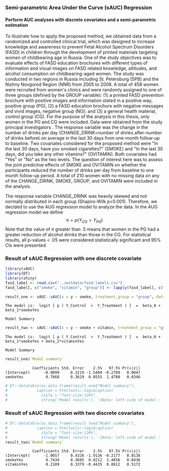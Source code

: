 


### Semi-parametric Area Under the Curve (sAUC) Regression

#### Perform AUC analyses with discrete covariates and a semi-parametric estimation

To illustrate how to apply the proposed method, we obtained data from a randomized and controlled clinical trial, which was designed to increase knowledge and awareness to prevent Fetal Alcohol Spectrum Disorders (FASD) in children through the development of printed materials targeting women of childbearing age in Russia. One of the study objectives was to evaluate effects of FASD education brochures with different types of information and visual images on FASD related knowledge, attitudes, and alcohol consumption on childbearing-aged women. The study was conducted in two regions in Russia including St. Petersburg (SPB) and the Nizhny Novgorod Region (NNR) from 2005 to 2008. A total of 458 women were recruited from women's clinics and were randomly assigned to one of three groups (defined by the GROUP variable): (1) a printed FASD prevention brochure with positive images and information stated in a positive way, positive group (PG), (2) a FASD education brochure with negative messages and vivid images, negative group (NG); and (3) a general health material, control group (CG). For the purpose of the analysis in this thesis, only women in the PG and CG were included. Data were obtained from the study principal investigators . The response variable was the change in the number of drinks per day (CHANGE_DRINK=number of drinks after-number of drinks before) on average in the last 30 days from one-month follow-up to baseline. Two covariates considered for the proposed method were "In the last 30 days, have you smoked cigarettes?" (SMOKE) and  "In the last 30 days, did you take any other vitamins?" (OVITAMIN). Both covariates had "Yes" or "No" as the two levels. The question of interest here was to assess the joint predictive effects of SMOKE and OVITAMIN on whether the participants reduced the number of drinks per day from baseline to one month follow-up period. A total of 210 women with no missing data on any of the CHANGE_DRINK, SMOKE, GROUP, and OVITAMIN were included in the analysis.

The response variable CHANGE_DRINK was heavily skewed and not normally distributed in each group  (Shapiro-Wilk p<0.001). Therefore, we decided to use the AUG regression model to analyze the data.  In the AUG regression model we define
$$\pi = p(Y_{CG} > Y_{PG})$$ Note that the value of $\pi$ greater than .5 means that women in the PG had a greater reduction of alcohol drinks than those in the CG. For statistical results, all p-values < .05 were considered statistically significant and 95% CIs were presented.


### Result of sAUC Regression with one discrete covariate


```r
library(sAUC)
library(DT)
library(shiny)
fasd_label <- read.csv("../extdata/fasd-labels.csv")
fasd_label[, c("smoke", "vitamin", "group")] <- lapply(fasd_label[, c("smoke", "vitamin", "group")], function(x) factor(x))

result_one <- sAUC::sAUC(x = y ~ smoke, treatment_group = "group", data = fasd_label)
```

```
The model is:  logit [ p ( Y_Control  >  Y_Treatment ) ]  =  beta_0 +  beta_1*smokeYes 

Model Summary
```

```r
result_two <- sAUC::sAUC(x = y ~ smoke + vitamin, treatment_group = "group", data = fasd_label)
```

```
The model is:  logit [ p ( Y_Control  >  Y_Treatment ) ]  =  beta_0 +  beta_1*smokeYes + beta_2*vitaminYes  

Model Summary
```

```r
result_one$`Model summary`
```

```
            Coefficients Std. Error    2.5%   97.5% Pr(>|z|)
(Intercept)      -0.9099     0.3219 -1.5409 -0.2789   0.0047
smokeYes          0.7668     0.3629  0.0555  1.4780   0.0346
```

```r
# DT::datatable(as.data.frame(result_one$"Model summary"),
#             caption = htmltools::tags$caption(
#               style = "font-size:120%",
#               strong('Model results'), '{Note: left-side of model :  ', result_one$"model_formula","}"))
```

### Result of sAUC Regression with two discrete covariates


```r
# DT::datatable(as.data.frame(result_two$"Model summary"),
#             caption = htmltools::tags$caption(
#               style = "font-size:120%",
#               strong('Model results'), '{Note: left-side of model :  ', result_two$"model_formula","}"))
result_two$`Model summary`
```

```
            Coefficients Std. Error    2.5%   97.5% Pr(>|z|)
(Intercept)      -1.0657     0.4326 -1.9136 -0.2177   0.0138
smokeYes          0.7434     0.3685  0.0212  1.4656   0.0436
vitaminYes        0.2189     0.3379 -0.4435  0.8812   0.5172
```

